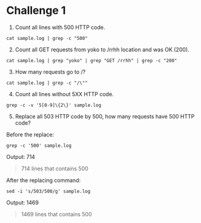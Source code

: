 # Challenge 1

1. Count all lines with 500 HTTP code.

```
cat sample.log | grep -c "500"
```

2. Count all GET requests from yoko to /rrhh location and was OK (200).

```
cat sample.log | grep "yoko" | grep "GET /rrhh" | grep -c "200"
```

3. How many requests go to /?

```
cat sample.log | grep -c "/\""
```

4. Count all lines without 5XX HTTP code.

```
grep -c -v '5[0-9]\{2\}' sample.log
```

5. Replace all 503 HTTP code by 500, how many requests have 500 HTTP code?

Before the replace:

```
grep -c '500' sample.log
```
Output:
714

> 714 lines that contains 500

After the replacing command:

```
sed -i 's/503/500/g' sample.log
```
Output:
1469

> 1469 lines that contains 500
